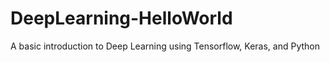 # DeepLearning-HelloWorld

A basic introduction to Deep Learning using Tensorflow, Keras, and Python
